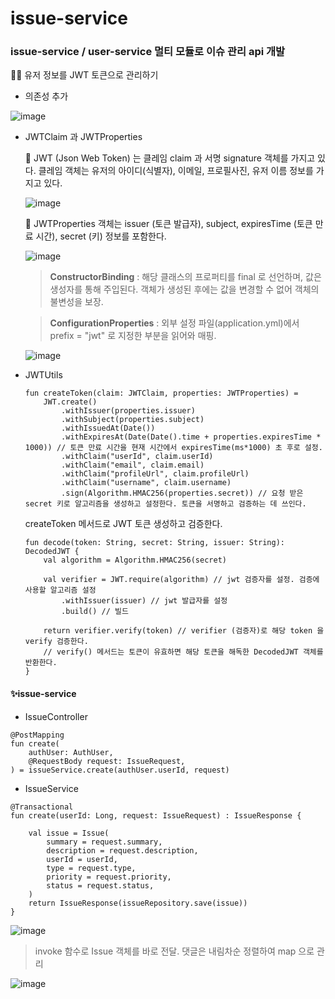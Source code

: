 ﻿# issue-service

### issue-service / user-service 멀티 모듈로 이슈 관리 api 개발

🧑‍🏫 유저 정보를 JWT 토큰으로 관리하기

- 의존성 추가

![image](https://github.com/sssun19/issue-service/assets/125242481/9f43936a-454c-4c69-b9d2-51aca6f631eb)

- JWTClaim 과 JWTProperties<br/>

    👀 JWT (Json Web Token) 는 클레임 claim 과 서명 signature 객체를 가지고 있다. 클레임 객체는 유저의 아이디(식별자), 이메일, 프로필사진, 유저 이름 정보를 가지고 있다. <br/>
    
    ![image](https://github.com/sssun19/issue-service/assets/125242481/110f3c31-7afa-4ca0-8f48-8d2cbd0b668d)
    
    👀 JWTProperties 객체는 issuer (토큰 발급자), subject, expiresTime (토큰 만료 시간), secret (키) 정보를 포함한다. <br/>
    
    ![image](https://github.com/sssun19/issue-service/assets/125242481/4ee7409f-5ad0-400c-88de-9c5d52ae2df4)
    
    > **ConstructorBinding** : 해당 클래스의 프로퍼티를 final 로 선언하며, 값은 생성자를 통해 주입된다. 객체가 생성된 후에는 값을 변경할 수 없어 객체의 불변성을 보장. <br/>
    
    > **ConfigurationProperties** : 외부 설정 파일(application.yml)에서 prefix = "jwt" 로 지정한 부분을 읽어와 매핑.
    
    ![image](https://github.com/sssun19/issue-service/assets/125242481/92cdf724-dac9-4388-916a-7b6a0ffc1c56)

- JWTUtils<br/>

    ```
    fun createToken(claim: JWTClaim, properties: JWTProperties) =
        JWT.create()
            .withIssuer(properties.issuer)
            .withSubject(properties.subject)
            .withIssuedAt(Date())
            .withExpiresAt(Date(Date().time + properties.expiresTime * 1000)) // 토큰 만료 시간을 현재 시간에서 expiresTime(ms*1000) 초 후로 설정.
            .withClaim("userId", claim.userId)
            .withClaim("email", claim.email)
            .withClaim("profileUrl", claim.profileUrl)
            .withClaim("username", claim.username)
            .sign(Algorithm.HMAC256(properties.secret)) // 요청 받은 secret 키로 알고리즘을 생성하고 설정한다. 토큰을 서명하고 검증하는 데 쓰인다.
    ```
    createToken 메서드로 JWT 토큰 생성하고 검증한다.

    ```
    fun decode(token: String, secret: String, issuer: String): DecodedJWT {
        val algorithm = Algorithm.HMAC256(secret)

        val verifier = JWT.require(algorithm) // jwt 검증자를 설정. 검증에 사용할 알고리즘 설정
            .withIssuer(issuer) // jwt 발급자를 설정
            .build() // 빌드

        return verifier.verify(token) // verifier (검증자)로 해당 token 을 verify 검증한다.
        // verify() 메서드는 토큰이 유효하면 해당 토큰을 해독한 DecodedJWT 객체를 반환한다.
    }
    ```


#### ✨issue-service<br/>
* IssueController

```
@PostMapping
fun create(
    authUser: AuthUser,
    @RequestBody request: IssueRequest,
) = issueService.create(authUser.userId, request)
```

* IssueService

```
@Transactional
fun create(userId: Long, request: IssueRequest) : IssueResponse {

    val issue = Issue(
        summary = request.summary,
        description = request.description,
        userId = userId,
        type = request.type,
        priority = request.priority,
        status = request.status,
    )
    return IssueResponse(issueRepository.save(issue))
}
```

![image](https://github.com/sssun19/issue-service/assets/125242481/a78cf4d3-4247-4665-bb53-6e491ffa90f2)

> invoke 함수로 Issue 객체를 바로 전달. 댓글은 내림차순 정렬하여 map 으로 관리

![image](https://github.com/sssun19/issue-service/assets/125242481/c9378bc6-b529-4647-a3cc-02960e6f178b)

